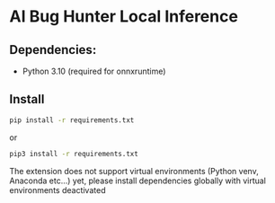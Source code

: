 # AI Bug Hunter Local Inference

## Dependencies:

- Python 3.10 (required for onnxruntime)

## Install

```bash
pip install -r requirements.txt
```

or 

```bash
pip3 install -r requirements.txt
```

The extension does not support virtual environments (Python venv, Anaconda etc...) yet, please install dependencies globally with virtual environments deactivated